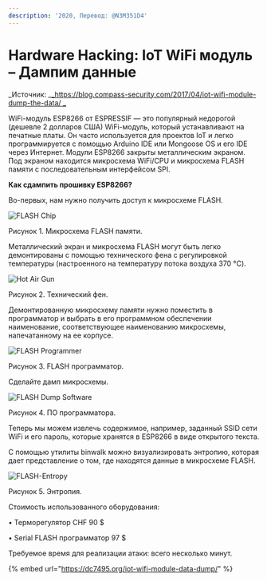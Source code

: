 ```yaml
---
description: '2020, Перевод: @N3M351D4'
---
```


# Hardware Hacking: IoT WiFi модуль – Дампим данные

_Источник: _[_https://blog.compass-security.com/2017/04/iot-wifi-module-dump-the-data/ _](https://blog.compass-security.com/2017/04/iot-wifi-module-dump-the-data/)

WiFi-модуль ESP8266 от ESPRESSIF — это популярный недорогой (дешевле 2 долларов США) WiFi-модуль, который устанавливают на печатные платы. Он часто используется для проектов IoT и легко программируется с помощью Arduino IDE или Mongoose OS и его IDE через Интернет. Модули ESP8266 закрыты металлическим экраном. Под экраном находится микросхема WiFi/CPU и микросхема FLASH памяти с последовательным интерфейсом SPI.

**Как сдампить прошивку ESP8266?**

Во-первых, нам нужно получить доступ к микросхеме FLASH.

![FLASH Chip](https://dc7495.org/aybbtu/uploads/2020/05/flash-chip.png)

Рисунок 1. Микросхема FLASH памяти.

Металлический экран и микросхема FLASH могут быть легко демонтированы с помощью технического фена с регулировкой температуры (настроенного на температуру потока воздуха 370 °C).

![Hot Air Gun](https://dc7495.org/aybbtu/uploads/2020/05/hot-air-gun.png)

Рисунок 2. Технический фен.

Демонтированную микросхему памяти нужно поместить в программатор и выбрать в его программном обеспечении наименование, соответствующее наименованию микросхемы, напечатанному на ее корпусе.

![FLASH Programmer](https://dc7495.org/aybbtu/uploads/2020/05/flash-programmer.png)

Рисунок 3. FLASH программатор.

Сделайте дамп микросхемы.

![FLASH Dump Software](https://dc7495.org/aybbtu/uploads/2020/05/flash-dump-software.png)

Рисунок 4. ПО программатора.

Теперь мы можем извлечь содержимое, например, заданный SSID сети WiFi и его пароль, которые хранятся в ESP8266 в виде открытого текста.

С помощью утилиты binwalk можно визуализировать энтропию, которая дает представление о том, где находятся данные в микросхеме FLASH.

![FLASH-Entropy](https://dc7495.org/aybbtu/uploads/2020/05/flash-entropy.png)

Рисунок 5. Энтропия.

Стоимость использованного оборудования:

• Терморегулятор CHF 90 $

• Serial FLASH программатор 97 $

Требуемое время для реализации атаки: всего несколько минут.

{% embed url="https://dc7495.org/iot-wifi-module-data-dump/" %}
